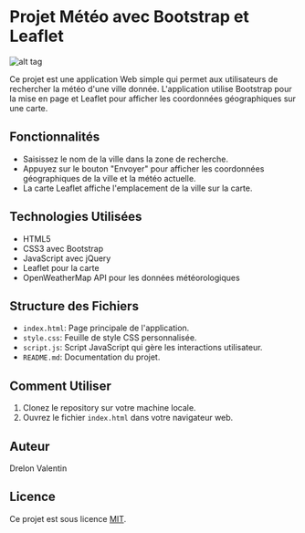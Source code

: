 # Projet Météo avec Bootstrap et Leaflet

![alt tag](https://user-images.githubusercontent.com/63446112/275823025-fa38b454-86aa-415d-b34c-bb8b9c0cbfa3.png)

Ce projet est une application Web simple qui permet aux utilisateurs de rechercher la météo d'une ville donnée. L'application utilise Bootstrap pour la mise en page et Leaflet pour afficher les coordonnées géographiques sur une carte.

## Fonctionnalités

- Saisissez le nom de la ville dans la zone de recherche.
- Appuyez sur le bouton "Envoyer" pour afficher les coordonnées géographiques de la ville et la météo actuelle.
- La carte Leaflet affiche l'emplacement de la ville sur la carte.

## Technologies Utilisées

- HTML5
- CSS3 avec Bootstrap
- JavaScript avec jQuery
- Leaflet pour la carte
- OpenWeatherMap API pour les données météorologiques

## Structure des Fichiers

- `index.html`: Page principale de l'application.
- `style.css`: Feuille de style CSS personnalisée.
- `script.js`: Script JavaScript qui gère les interactions utilisateur.
- `README.md`: Documentation du projet.

## Comment Utiliser

1. Clonez le repository sur votre machine locale.
2. Ouvrez le fichier `index.html` dans votre navigateur web.

## Auteur

Drelon Valentin 

## Licence

Ce projet est sous licence [MIT](LICENSE).

